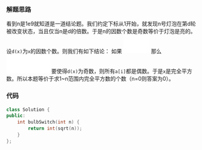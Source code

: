 ### 解题思路
看到n是1e9就知道是一道结论题。我们约定下标从1开始，就发现n号灯泡在第d轮被改变状态，当且仅当n是d的倍数。于是n的因数个数是奇数等价于灯泡是亮的。
设`d(x)`为`x`的因数个数。则我们有如下结论：
如果
![x=\prod_{i=1}^{y}p_i^{a_i} ](./p___x=prod_{i=1}^{y}p_i^{a_i}__.png) 
那么
![d(x)=\prod_{i=1}^{y}(a_i+1) ](./p___d_x_=prod_{i=1}^{y}_a_i+1___.png) 
要使得`d(x)`为奇数，则所有`a[i]`都是偶数。于是`x`是完全平方数。所以本题等价于求1~n范围内完全平方数的个数（n=0则答案为0）。

### 代码

```cpp
class Solution {
public:
    int bulbSwitch(int n) {
        return int(sqrt(n));
    }
};
```